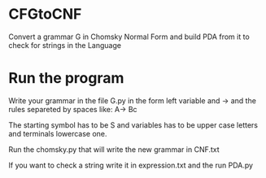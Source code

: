 # CFGtoCNF
Convert a grammar G in Chomsky Normal Form and build PDA from it to check for strings in the Language

# Run the program

Write your grammar in the file G.py in the form left variable and -> and the rules separeted by spaces like:
A-> Bc

The starting symbol has to be S and variables has to be upper case letters and terminals lowercase one.

Run the chomsky.py that will write the new grammar in CNF.txt

If you want to check a string write it in expression.txt and the run PDA.py

